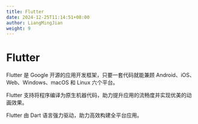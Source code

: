 ```yaml
---
title: Flutter
date: 2024-12-25T11:14:51+08:00
author: LiangMingJian
weight: 9
---
```


# Flutter

Flutter 是 Google 开源的应用开发框架，只要一套代码就能兼顾 Android、iOS、Web、Windows、macOS 和 Linux 六个平台。 

Flutter 支持将程序编译为原生机器代码，助力提升应用的流畅度并实现优美的动画效果。 

Flutter 由 Dart 语言强力驱动，助力高效构建全平台应用。
